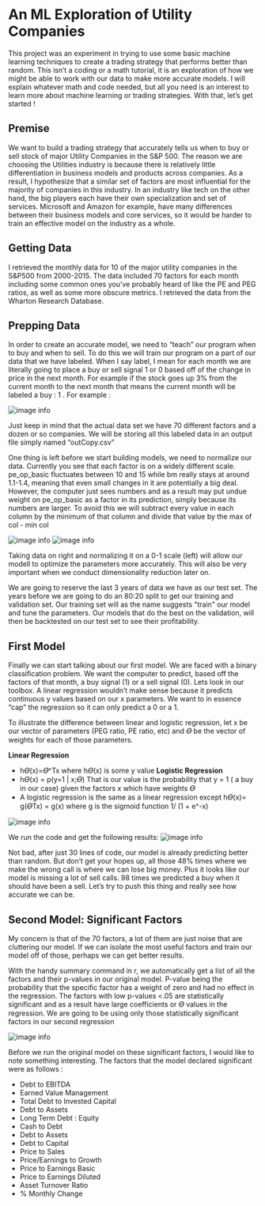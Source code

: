 # An ML Exploration of Utility Companies  

This project was an experiment in trying to use some basic machine learning techniques to create a trading strategy that performs better than random. This isn’t a coding or a math tutorial, it is an exploration of how we might be able to work with our data to make more accurate models. I will explain whatever math and code needed, but all you need is an interest to learn more about machine learning or trading strategies. With that, let’s get started !

## Premise
We want to build a trading strategy that accurately tells us when to buy or sell stock of major Utility Companies in the S&P 500. The reason we are choosing the Utilities industry is because there is relatively little differentiation in business models and products across companies. As a result, I hypothesize that a similar set of factors are most influential for the majority of companies in this industry. In an industry like tech on the other hand, the big players each have their own specialization and set of services. Microsoft and Amazon for example, have many differences between their business models and core services, so it would be harder to train an effective model on the industry as a whole.


## Getting Data
I retrieved the monthly data for 10 of the major utility companies in the S&P500 from 2000-2015. The data included 70 factors for each month including some common ones you’ve probably heard of like the PE and PEG ratios, as well as some more obscure metrics. I retrieved the data from the Wharton Research Database.

## Prepping Data
In order to create an accurate model, we need to “teach” our program when to buy and when to sell. To do this we will train our program on a part of our data that we have labeled. When I say label, I mean for each month we are literally going to place a buy or sell signal 1 or 0 based off of the change in price  in the next month. For example if the stock goes up 3%  from the current month to the next month  that means the current month will be labeled a buy : 1 . For example :

![image info](blog_images/LabeledData.png)

Just keep in mind that the actual data set we have 70 different factors and a dozen or so companies.  We will be storing all this labeled data in an output file simply named “outCopy.csv”  

One thing is left before we start building models, we need to normalize our data.  Currently you see that each factor is on a widely  different scale. pe_op_basic fluctuates between 10 and 15 while bm really stays at around 1.1-1.4, meaning that even small changes in it are potentially a big deal. However, the computer just sees numbers and as a result  may put undue weight on pe_op_basic as a factor in its prediction, simply because its numbers are larger. To avoid this we will subtract every value in each column by the minimum of that column and divide that value by the max of col - min col

![image info](blog_images/unNormalData.png)  ![image info](blog_images/normalizedData.png) 

Taking data on right and normalizing it on a 0-1 scale (left) will allow our modell to optimize the parameters more accurately. This will also be very important when we conduct dimensionality reduction later on. 

We are going to reserve the last 3 years of data we have as our test set. The years before we are going to do an 80:20 split to get our training and validation set. Our training set will as the name suggests "train" our model and tune the parameters. Our models that do the best on the validation, will then be backtested on our test set to see their profitability.


## First Model 
Finally we can start talking about our first model. We are faced with a binary classification problem. We want the computer to predict, based off the factors of that month, a buy signal (1) or a sell signal (0). Lets look in our toolbox. A linear regression wouldn’t make sense because it predicts continuous y values based on our x parameters. We want to in essence “cap” the regression so it can only predict a 0 or a 1. 

To illustrate the difference between linear and logistic regression, let  x be our vector of parameters (PEG ratio, PE ratio, etc) and 𝛳 be the vector of weights for each of those parameters. 

**Linear Regression**
 - h𝛳(x)=𝛳^Tx  where h𝛳(x) is some y value 
**Logistic Regression** 
- h𝛳(x) = p(y=1 | x;𝛳) That is our value is the probability that y = 1 ( a buy in our case) given the factors x which have weights 𝛳
- A logistic regression is the same as a linear regression except h𝛳(x)= g(𝛳Tx) = g(x) where g is the sigmoid function 1/  (1 + e^-x) 


![image info](blog_images/firstModel.png)  

We run the code and get the following results: 
![image info](blog_images/firstModelResults.png)   

Not bad, after just 30 lines of code, our model is already predicting better than random. But don’t get your hopes up, all those 48% times where we make the wrong call is where we can lose big money. Plus it looks like our model is missing a lot of sell calls. 98 times we predicted a buy when it should have been a sell. Let’s try to push this thing and really see how accurate we can be. 

## Second Model: Significant Factors 
My concern is that of the 70 factors, a lot of them are just noise that are cluttering our model. If we can isolate the most useful factors and train our model off of those, perhaps we can get better results.

With the handy summary command in r, we automatically get a list of all the factors and their p-values in our original model. P-value being the probability that the specific factor has a weight of zero and had no effect in the regression. The factors with low p-values <.05 are statistically significant and as a result have large coefficients or 𝛳 values in the regression. We are going to be using only those statistically significant factors in our second regression 

![image info](blog_images/pvalues.png) 


Before we run the original model on these significant factors, I would like to note something interesting. The factors that the model declared significant were as follows : 


- Debt to EBITDA 
- Earned Value Management 
- Total Debt to Invested Capital 
- Debt to Assets 
- Long Term Debt : Equity 
- Cash to Debt 
- Debt to Assets
- Debt to Capital 
- Price to Sales 
- Price/Earnings to Growth
- Price to Earnings Basic
- Price to Earnings Diluted
- Asset Turnover Ratio
- % Monthly Change 






